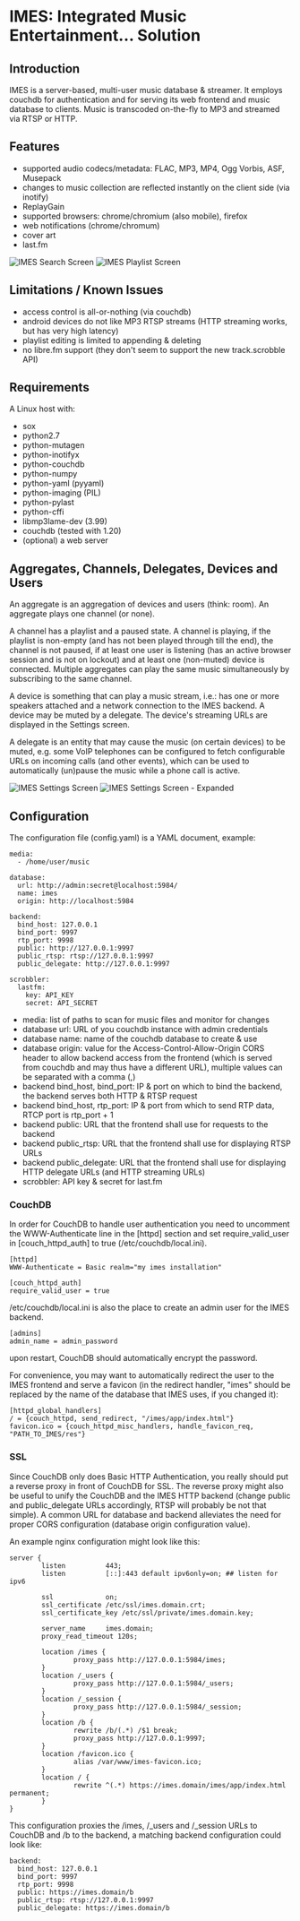 IMES: Integrated Music Entertainment… Solution
==============================================

Introduction
------------

IMES is a server-based, multi-user music database & streamer. It employs couchdb for authentication and for serving its web frontend and music database to clients. Music is transcoded on-the-fly to MP3 and streamed via RTSP or HTTP.


Features
--------

- supported audio codecs/metadata: FLAC, MP3, MP4, Ogg Vorbis, ASF, Musepack
- changes to music collection are reflected instantly on the client side (via inotify)
- ReplayGain
- supported browsers: chrome/chromium (also mobile), firefox
- web notifications (chrome/chromum)
- cover art
- last.fm

![IMES Search Screen](https://apexo.de/data/imes_search.png "Search Screen")
![IMES Playlist Screen](https://apexo.de/data/imes_playlist.png "Playlist Screen")


Limitations / Known Issues
--------------------------

- access control is all-or-nothing (via couchdb)
- android devices do not like MP3 RTSP streams (HTTP streaming works, but has very high latency)
- playlist editing is limited to appending & deleting
- no libre.fm support (they don't seem to support the new track.scrobble API)


Requirements
------------

A Linux host with:

- sox
- python2.7
- python-mutagen
- python-inotifyx
- python-couchdb
- python-numpy
- python-yaml (pyyaml)
- python-imaging (PIL)
- python-pylast
- python-cffi
- libmp3lame-dev (3.99)
- couchdb (tested with 1.20)
- (optional) a web server


Aggregates, Channels, Delegates, Devices and Users
--------------------------------------------------

An aggregate is an aggregation of devices and users (think: room). An aggregate plays one channel (or none).

A channel has a playlist and a paused state. A channel is playing, if the playlist is non-empty (and has not been played through till the end), the channel is not paused, if at least one user is listening (has an active browser session and is not on lockout) and at least one (non-muted) device is connected. Multiple aggregates can play the same music simultaneously by subscribing to the same channel.

A device is something that can play a music stream, i.e.: has one or more speakers attached and a network connection to the IMES backend. A device may be muted by a delegate. The device's streaming URLs are displayed in the Settings screen.

A delegate is an entity that may cause the music (on certain devices) to be muted, e.g. some VoIP telephones can be configured to fetch configurable URLs on incoming calls (and other events), which can be used to automatically (un)pause the music while a phone call is active.

![IMES Settings Screen](https://apexo.de/data/imes_settings.png "Settings Screen")
![IMES Settings Screen - Expanded](https://apexo.de/data/imes_settings2.png "Settings Screen - Expanded")


Configuration
-------------

The configuration file (config.yaml) is a YAML document, example:

    media:
      - /home/user/music
    
    database:
      url: http://admin:secret@localhost:5984/
      name: imes
      origin: http://localhost:5984
    
    backend:
      bind_host: 127.0.0.1
      bind_port: 9997
      rtp_port: 9998
      public: http://127.0.0.1:9997
      public_rtsp: rtsp://127.0.0.1:9997
      public_delegate: http://127.0.0.1:9997
    
    scrobbler:
      lastfm:
        key: API_KEY
        secret: API_SECRET

- media: list of paths to scan for music files and monitor for changes
- database url: URL of you couchdb instance with admin credentials
- database name: name of the couchdb database to create & use
- database origin: value for the Access-Control-Allow-Origin CORS header to allow backend access from the frontend (which is served from couchdb and may thus have a different URL), multiple values can be separated with a comma (,)
- backend bind\_host, bind\_port: IP & port on which to bind the backend, the backend serves both HTTP & RTSP request
- backend bind\_host, rtp\_port: IP & port from which to send RTP data, RTCP port is rtp\_port + 1
- backend public: URL that the frontend shall use for requests to the backend
- backend public\_rtsp: URL that the frontend shall use for displaying RTSP URLs
- backend public\_delegate: URL that the frontend shall use for displaying HTTP delegate URLs (and HTTP streaming URLs)
- scrobbler: API key & secret for last.fm


### CouchDB ###

In order for CouchDB to handle user authentication you need to uncomment the WWW-Authenticate line in the [httpd] section and set require\_valid\_user in [couch\_httpd\_auth] to true (/etc/couchdb/local.ini).

    [httpd]
    WWW-Authenticate = Basic realm="my imes installation"

    [couch_httpd_auth]
    require_valid_user = true

/etc/couchdb/local.ini is also the place to create an admin user for the IMES backend.

    [admins]
    admin_name = admin_password

upon restart, CouchDB should automatically encrypt the password.

For convenience, you may want to automatically redirect the user to the IMES frontend and serve a favicon (in the redirect handler, "imes" should be replaced by the name of the database that IMES uses, if you changed it):

    [httpd_global_handlers]
    / = {couch_httpd, send_redirect, "/imes/app/index.html"}
    favicon.ico = {couch_httpd_misc_handlers, handle_favicon_req, "PATH_TO_ÍMES/res"}

### SSL ###

Since CouchDB only does Basic HTTP Authentication, you really should put a reverse proxy in front of CouchDB for SSL. The reverse proxy might also be useful to unify the CouchDB and the IMES HTTP backend (change public and public\_delegate URLs accordingly, RTSP will probably be not that simple). A common URL for database and backend alleviates the need for proper CORS configuration (database origin configuration value).

An example nginx configuration might look like this:

    server {
            listen          443;
            listen          [::]:443 default ipv6only=on; ## listen for ipv6
    
            ssl             on;
            ssl_certificate /etc/ssl/imes.domain.crt;
            ssl_certificate_key /etc/ssl/private/imes.domain.key;
    
            server_name     imes.domain;
            proxy_read_timeout 120s;
    
            location /imes {
                    proxy_pass http://127.0.0.1:5984/imes;
            }
            location /_users {
                    proxy_pass http://127.0.0.1:5984/_users;
            }
            location /_session {
                    proxy_pass http://127.0.0.1:5984/_session;
            }
            location /b {
                    rewrite /b/(.*) /$1 break;
                    proxy_pass http://127.0.0.1:9997;
            }
            location /favicon.ico {
                    alias /var/www/imes-favicon.ico;
            }
            location / {
                    rewrite ^(.*) https://imes.domain/imes/app/index.html permanent;
            }
    }

This configuration proxies the /imes, /\_users and /\_session URLs to CouchDB and /b to the backend, a matching backend configuration could look like:

    backend:
      bind_host: 127.0.0.1
      bind_port: 9997
      rtp_port: 9998
      public: https://imes.domain/b
      public_rtsp: rtsp://127.0.0.1:9997
      public_delegate: https://imes.domain/b
